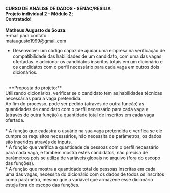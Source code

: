 **CURSO DE ANÁLISE DE DADOS - SENAC/RESILIA** <br>
**Projeto individual 2 - Módulo 2;** <br>
**Contratado!** <br><br>
**Matheus Augusto de Souza.** <br>
e-mail para contato: <br>
mataugusto1999@gmail.com <br>

* Desenvolver um código capaz de ajudar uma empresa na verificação de compatibilidade das habilidades de um candidato, com uma das vagas ofertadas. 
e adicionar os candidatos inscritos totais em um dicionário e os candidatos com o perfil necessário para cada vaga em outros dois dicionários.
<br>
- **Proposta do projeto:** <br>
Utilizando dicionários, verificar se o candidato tem as habilidades técnicas necessárias para a vaga pretendida. <br>
Ao fim do processo, pode ser pedido (através de outra função) as quantidades de candidato com o perfil necessário para cada vaga 
e (através de outra função) a quantidade total de inscritos em cada vaga ofertada. <br> <br>
* A função que cadastra o usuário na sua vaga pretendida e verifica se ele cumpre os requisitos necessários, não necessita de parâmetros, 
os dados são inseridos através de inputs. <br> 
* A função que verifica a quantidade de pessoas com o perfil necessário para cada vaga, e também mostra estes candidatos, não precisa de parâmetros pois se utiliza de variáveis globais no arquivo (fora do escopo das funções). <br> 
* A função que mostra a quantidade total de pessoas inscritas em cada uma das vagas, necessita do dicionário com os dados de todos os inscritos como parâmetro, mesmo que a variável que armazene esse dicionário esteja fora do escopo das funções. <br>
 
